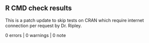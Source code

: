 ## R CMD check results

This is a patch update to skip tests on CRAN which require internet connection per request by Dr. Ripley.

0 errors | 0 warnings | 0 note



